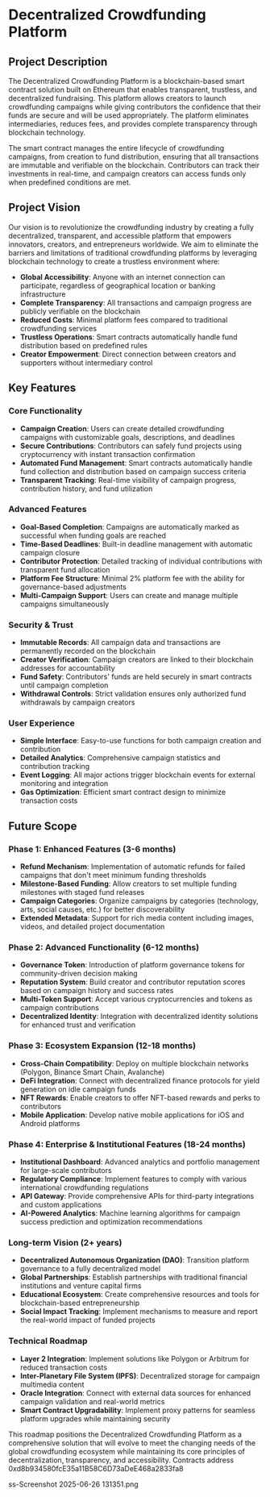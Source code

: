 # Decentralized Crowdfunding Platform

## Project Description

The Decentralized Crowdfunding Platform is a blockchain-based smart contract solution built on Ethereum that enables transparent, trustless, and decentralized fundraising. This platform allows creators to launch crowdfunding campaigns while giving contributors the confidence that their funds are secure and will be used appropriately. The platform eliminates intermediaries, reduces fees, and provides complete transparency through blockchain technology.

The smart contract manages the entire lifecycle of crowdfunding campaigns, from creation to fund distribution, ensuring that all transactions are immutable and verifiable on the blockchain. Contributors can track their investments in real-time, and campaign creators can access funds only when predefined conditions are met.

## Project Vision

Our vision is to revolutionize the crowdfunding industry by creating a fully decentralized, transparent, and accessible platform that empowers innovators, creators, and entrepreneurs worldwide. We aim to eliminate the barriers and limitations of traditional crowdfunding platforms by leveraging blockchain technology to create a trustless environment where:

- **Global Accessibility**: Anyone with an internet connection can participate, regardless of geographical location or banking infrastructure
- **Complete Transparency**: All transactions and campaign progress are publicly verifiable on the blockchain
- **Reduced Costs**: Minimal platform fees compared to traditional crowdfunding services
- **Trustless Operations**: Smart contracts automatically handle fund distribution based on predefined rules
- **Creator Empowerment**: Direct connection between creators and supporters without intermediary control

## Key Features

### Core Functionality
- **Campaign Creation**: Users can create detailed crowdfunding campaigns with customizable goals, descriptions, and deadlines
- **Secure Contributions**: Contributors can safely fund projects using cryptocurrency with instant transaction confirmation
- **Automated Fund Management**: Smart contracts automatically handle fund collection and distribution based on campaign success criteria
- **Transparent Tracking**: Real-time visibility of campaign progress, contribution history, and fund utilization

### Advanced Features
- **Goal-Based Completion**: Campaigns are automatically marked as successful when funding goals are reached
- **Time-Based Deadlines**: Built-in deadline management with automatic campaign closure
- **Contributor Protection**: Detailed tracking of individual contributions with transparent fund allocation
- **Platform Fee Structure**: Minimal 2% platform fee with the ability for governance-based adjustments
- **Multi-Campaign Support**: Users can create and manage multiple campaigns simultaneously

### Security & Trust
- **Immutable Records**: All campaign data and transactions are permanently recorded on the blockchain
- **Creator Verification**: Campaign creators are linked to their blockchain addresses for accountability
- **Fund Safety**: Contributors' funds are held securely in smart contracts until campaign completion
- **Withdrawal Controls**: Strict validation ensures only authorized fund withdrawals by campaign creators

### User Experience
- **Simple Interface**: Easy-to-use functions for both campaign creation and contribution
- **Detailed Analytics**: Comprehensive campaign statistics and contribution tracking
- **Event Logging**: All major actions trigger blockchain events for external monitoring and integration
- **Gas Optimization**: Efficient smart contract design to minimize transaction costs

## Future Scope

### Phase 1: Enhanced Features (3-6 months)
- **Refund Mechanism**: Implementation of automatic refunds for failed campaigns that don't meet minimum funding thresholds
- **Milestone-Based Funding**: Allow creators to set multiple funding milestones with staged fund releases
- **Campaign Categories**: Organize campaigns by categories (technology, arts, social causes, etc.) for better discoverability
- **Extended Metadata**: Support for rich media content including images, videos, and detailed project documentation

### Phase 2: Advanced Functionality (6-12 months)
- **Governance Token**: Introduction of platform governance tokens for community-driven decision making
- **Reputation System**: Build creator and contributor reputation scores based on campaign history and success rates
- **Multi-Token Support**: Accept various cryptocurrencies and tokens as campaign contributions
- **Decentralized Identity**: Integration with decentralized identity solutions for enhanced trust and verification

### Phase 3: Ecosystem Expansion (12-18 months)
- **Cross-Chain Compatibility**: Deploy on multiple blockchain networks (Polygon, Binance Smart Chain, Avalanche)
- **DeFi Integration**: Connect with decentralized finance protocols for yield generation on idle campaign funds
- **NFT Rewards**: Enable creators to offer NFT-based rewards and perks to contributors
- **Mobile Application**: Develop native mobile applications for iOS and Android platforms

### Phase 4: Enterprise & Institutional Features (18-24 months)
- **Institutional Dashboard**: Advanced analytics and portfolio management for large-scale contributors
- **Regulatory Compliance**: Implement features to comply with various international crowdfunding regulations
- **API Gateway**: Provide comprehensive APIs for third-party integrations and custom applications
- **AI-Powered Analytics**: Machine learning algorithms for campaign success prediction and optimization recommendations

### Long-term Vision (2+ years)
- **Decentralized Autonomous Organization (DAO)**: Transition platform governance to a fully decentralized model
- **Global Partnerships**: Establish partnerships with traditional financial institutions and venture capital firms
- **Educational Ecosystem**: Create comprehensive resources and tools for blockchain-based entrepreneurship
- **Social Impact Tracking**: Implement mechanisms to measure and report the real-world impact of funded projects

### Technical Roadmap
- **Layer 2 Integration**: Implement solutions like Polygon or Arbitrum for reduced transaction costs
- **Inter-Planetary File System (IPFS)**: Decentralized storage for campaign multimedia content
- **Oracle Integration**: Connect with external data sources for enhanced campaign validation and real-world metrics
- **Smart Contract Upgradability**: Implement proxy patterns for seamless platform upgrades while maintaining security

This roadmap positions the Decentralized Crowdfunding Platform as a comprehensive solution that will evolve to meet the changing needs of the global crowdfunding ecosystem while maintaining its core principles of decentralization, transparency, and accessibility. 
  Contracts address     0xd8b934580fcE35a11B58C6D73aDeE468a2833fa8

  ss-Screenshot 2025-06-26 131351.png

